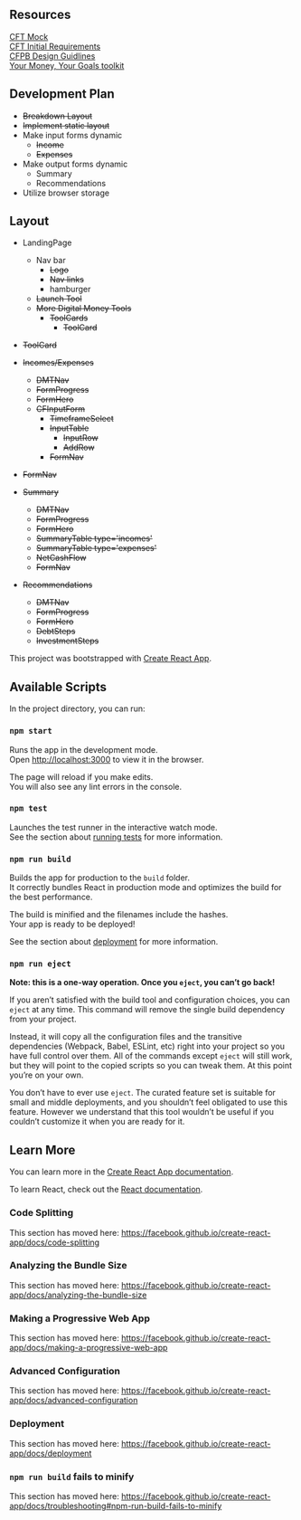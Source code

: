 ## Resources

[CFT Mock](./CFT_Mock.pdf)  
[CFT Initial Requirements](./CFT_Requirements.txt)  
[CFPB Design Guidlines](https://cfpb.github.io/design-manual/)  
[Your Money, Your Goals toolkit](https://www.consumerfinance.gov/practitioner-resources/your-money-your-goals/toolkit/)

## Development Plan

- ~~Breakdown Layout~~
- ~~Implement static layout~~
- Make input forms dynamic
  - ~~Income~~
  - ~~Expenses~~
- Make output forms dynamic
  - Summary
  - Recommendations
- Utilize browser storage

## Layout

- LandingPage
  - Nav bar
    - ~~Logo~~
    - ~~Nav links~~
    - hamburger
  - ~~Launch Tool~~
  - ~~More Digital Money Tools~~
    - ~~ToolCards~~
      - ~~ToolCard~~
- ~~ToolCard~~

- ~~Incomes/Expenses~~
  - ~~DMTNav~~
  - ~~FormProgress~~
  - ~~FormHero~~
  - ~~CFInputForm~~
    - ~~TimeframeSelect~~
    - ~~InputTable~~
      - ~~InputRow~~
      - ~~AddRow~~
    - ~~FormNav~~
- ~~FormNav~~
- ~~Summary~~
  - ~~DMTNav~~
  - ~~FormProgress~~
  - ~~FormHero~~
  - ~~SummaryTable type='incomes'~~
  - ~~SummaryTable type='expenses'~~
  - ~~NetCashFlow~~
  - ~~FormNav~~
- ~~Recommendations~~
  - ~~DMTNav~~
  - ~~FormProgress~~
  - ~~FormHero~~
  - ~~DebtSteps~~
  - ~~InvestmentSteps~~

This project was bootstrapped with [Create React App](https://github.com/facebook/create-react-app).

## Available Scripts

In the project directory, you can run:

### `npm start`

Runs the app in the development mode.<br>
Open [http://localhost:3000](http://localhost:3000) to view it in the browser.

The page will reload if you make edits.<br>
You will also see any lint errors in the console.

### `npm test`

Launches the test runner in the interactive watch mode.<br>
See the section about [running tests](https://facebook.github.io/create-react-app/docs/running-tests) for more information.

### `npm run build`

Builds the app for production to the `build` folder.<br>
It correctly bundles React in production mode and optimizes the build for the best performance.

The build is minified and the filenames include the hashes.<br>
Your app is ready to be deployed!

See the section about [deployment](https://facebook.github.io/create-react-app/docs/deployment) for more information.

### `npm run eject`

**Note: this is a one-way operation. Once you `eject`, you can’t go back!**

If you aren’t satisfied with the build tool and configuration choices, you can `eject` at any time. This command will remove the single build dependency from your project.

Instead, it will copy all the configuration files and the transitive dependencies (Webpack, Babel, ESLint, etc) right into your project so you have full control over them. All of the commands except `eject` will still work, but they will point to the copied scripts so you can tweak them. At this point you’re on your own.

You don’t have to ever use `eject`. The curated feature set is suitable for small and middle deployments, and you shouldn’t feel obligated to use this feature. However we understand that this tool wouldn’t be useful if you couldn’t customize it when you are ready for it.

## Learn More

You can learn more in the [Create React App documentation](https://facebook.github.io/create-react-app/docs/getting-started).

To learn React, check out the [React documentation](https://reactjs.org/).

### Code Splitting

This section has moved here: https://facebook.github.io/create-react-app/docs/code-splitting

### Analyzing the Bundle Size

This section has moved here: https://facebook.github.io/create-react-app/docs/analyzing-the-bundle-size

### Making a Progressive Web App

This section has moved here: https://facebook.github.io/create-react-app/docs/making-a-progressive-web-app

### Advanced Configuration

This section has moved here: https://facebook.github.io/create-react-app/docs/advanced-configuration

### Deployment

This section has moved here: https://facebook.github.io/create-react-app/docs/deployment

### `npm run build` fails to minify

This section has moved here: https://facebook.github.io/create-react-app/docs/troubleshooting#npm-run-build-fails-to-minify
